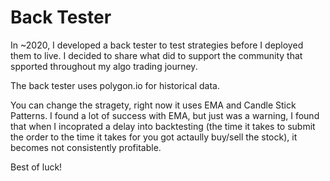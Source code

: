 # Back Tester
In ~2020, I developed a back tester to test strategies before I deployed them to live. I decided to share what did to support the community that spported throughout my algo trading journey.

The back tester uses polygon.io for historical data.

You can change the stragety, right now it uses EMA and Candle Stick Patterns.
I found a lot of success with EMA, but just was a warning, I found that when I incoprated a delay into backtesting (the time it takes to submit the order to the time it takes for you got actaully buy/sell the stock), it becomes not consistently profitable. 

Best of luck!

